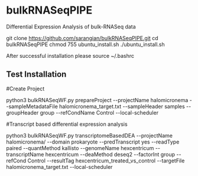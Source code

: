 # bulkRNASeqPIPE
Differential Expression Analysis of bulk-RNASeq data

git clone https://github.com/sarangian/bulkRNASeqPIPE.git
cd bulkRNASeqPIPE
chmod 755 ubuntu_install.sh
./ubuntu_install.sh

After successful installation please source ~/.bashrc

Test Installation
-----------------

#Create Project

python3 bulkRNASeqWF.py prepareProject --projectName halomicronema --sampleMetadataFile halomicronema_target.txt --sampleHeader samples --groupHeader group --refCondName Control --local-scheduler


#Transcript based differential expression analysis

python3 bulkRNASeqWF.py transcriptomeBasedDEA --projectName halomicronema/ --domain prokaryote --predTranscript yes --readType paired --quantMethod kallisto --genomeName hexcentricum --transcriptName hexcentricum --deaMethod deseq2 --factorInt group --refCond Control --resultTag hexcentricum_treated_vs_control --targetFile halomicronema_target.txt --local-scheduler
